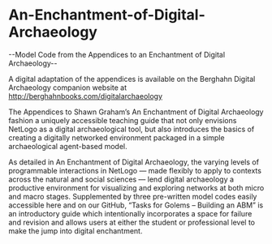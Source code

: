 # An-Enchantment-of-Digital-Archaeology
--Model Code from the Appendices to an Enchantment of Digital Archaeology--

A digital adaptation of the appendices is available on the Berghahn Digital Archaeology companion website at http://berghahnbooks.com/digitalarchaeology

The Appendices to Shawn Graham’s An Enchantment of Digital Archaeology fashion a uniquely accessible teaching guide that not only envisions NetLogo as a digital archaeological tool, but also introduces the basics of creating a digitally networked environment packaged in a simple archaeological agent-based model.

As detailed in An Enchantment of Digital Archaeology, the varying levels of programmable interactions in NetLogo — made flexibly to apply to contexts across the natural and social sciences — lend digital archaeology a productive environment for visualizing and exploring networks at both micro and macro stages. Supplemented by three pre-written model codes easily accessible here and on our GitHub, “Tasks for Golems – Building an ABM” is an introductory guide which intentionally incorporates a space for failure and revision and allows users at either the student or professional level to make the jump into digital enchantment.
